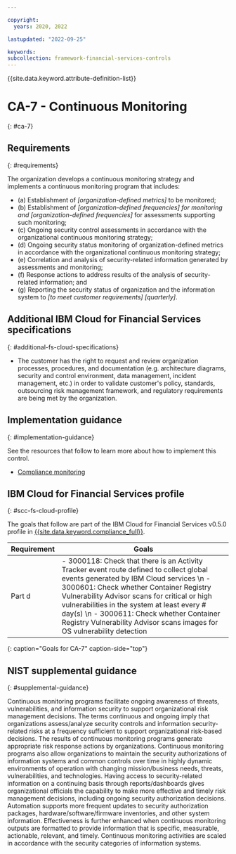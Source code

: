 ```yaml
---

copyright:
  years: 2020, 2022

lastupdated: "2022-09-25"

keywords: 
subcollection: framework-financial-services-controls
---
```


{{site.data.keyword.attribute-definition-list}}

         
# CA-7 - Continuous Monitoring
{: #ca-7}

## Requirements
{: #requirements}

The organization develops a continuous monitoring strategy and implements a continuous monitoring program that includes:

- (a) Establishment of _[organization-defined metrics]_ to be monitored;
- (b) Establishment of _[organization-defined frequencies] for monitoring and [organization-defined frequencies]_ for assessments supporting such monitoring;
- (c) Ongoing security control assessments in accordance with the organizational continuous monitoring strategy;
- (d) Ongoing security status monitoring of organization-defined metrics in accordance with the organizational continuous monitoring strategy;
- (e) Correlation and analysis of security-related information generated by assessments and monitoring;
- (f) Response actions to address results of the analysis of security-related information; and
- (g) Reporting the security status of organization and the information system to _[to meet customer requirements] [quarterly]_.

## Additional IBM Cloud for Financial Services specifications
{: #additional-fs-cloud-specifications}

- The customer has the right to request and review organization processes, procedures, and documentation (e.g. architecture diagrams, security and control environment, data management, incident management, etc.) in order to validate customer&#39;s policy, standards, outsourcing risk management framework, and regulatory requirements are being met by the organization.

## Implementation guidance
{: #implementation-guidance}

See the resources that follow to learn more about how to implement this control.

- [Compliance monitoring](/docs/framework-financial-services?topic=framework-financial-services-shared-monitoring-compliance)

## IBM Cloud for Financial Services profile
{: #scc-fs-cloud-profile}

The goals that follow are part of the IBM Cloud for Financial Services v0.5.0 profile in [{{site.data.keyword.compliance_full}}](/docs/security-compliance?topic=security-compliance-getting-started).

| Requirement | Goals |
|-------------|-------|
| Part d | - 3000118: Check that there is an Activity Tracker event route defined to collect global events generated by IBM Cloud services \n - 3000601: Check whether Container Registry Vulnerability Advisor scans for critical or high vulnerabilities in the system at least every # day(s) \n - 3000611: Check whether Container Registry Vulnerability Advisor scans images for OS vulnerability detection | 
{: caption="Goals for CA-7" caption-side="top"}

## NIST supplemental guidance
{: #supplemental-guidance}

Continuous monitoring programs facilitate ongoing awareness of threats, vulnerabilities, and information security to support organizational risk management decisions. The terms continuous and ongoing imply that organizations assess/analyze security controls and information security-related risks at a frequency sufficient to support organizational risk-based decisions. The results of continuous monitoring programs generate appropriate risk response actions by organizations. Continuous monitoring programs also allow organizations to maintain the security authorizations of information systems and common controls over time in highly dynamic environments of operation with changing mission/business needs, threats, vulnerabilities, and technologies. Having access to security-related information on a continuing basis through reports/dashboards gives organizational officials the capability to make more effective and timely risk management decisions, including ongoing security authorization decisions. Automation supports more frequent updates to security authorization packages, hardware/software/firmware inventories, and other system information. Effectiveness is further enhanced when continuous monitoring outputs are formatted to provide information that is specific, measurable, actionable, relevant, and timely. Continuous monitoring activities are scaled in accordance with the security categories of information systems.



